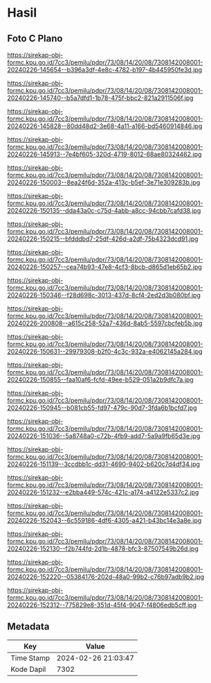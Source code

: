 # Hasil

## Foto C Plano

https://sirekap-obj-formc.kpu.go.id/7cc3/pemilu/pdpr/73/08/14/20/08/7308142008001-20240226-145654--b396a3df-4e8c-4782-b197-4b445950fe3d.jpg

https://sirekap-obj-formc.kpu.go.id/7cc3/pemilu/pdpr/73/08/14/20/08/7308142008001-20240226-145740--b5a7dfd1-1b78-475f-bbc2-821a2911506f.jpg

https://sirekap-obj-formc.kpu.go.id/7cc3/pemilu/pdpr/73/08/14/20/08/7308142008001-20240226-145828--80dd48d2-3e68-4a11-a166-bd5460914846.jpg

https://sirekap-obj-formc.kpu.go.id/7cc3/pemilu/pdpr/73/08/14/20/08/7308142008001-20240226-145913--7e4bf605-320d-4719-8012-68ae80324462.jpg

https://sirekap-obj-formc.kpu.go.id/7cc3/pemilu/pdpr/73/08/14/20/08/7308142008001-20240226-150003--8ea24f6d-352a-413c-b5ef-3e71e309283b.jpg

https://sirekap-obj-formc.kpu.go.id/7cc3/pemilu/pdpr/73/08/14/20/08/7308142008001-20240226-150135--dda43a0c-c75d-4abb-a8cc-94cbb7cafd38.jpg

https://sirekap-obj-formc.kpu.go.id/7cc3/pemilu/pdpr/73/08/14/20/08/7308142008001-20240226-150215--bfdddbd7-25df-426d-a2df-75b4323dcd91.jpg

https://sirekap-obj-formc.kpu.go.id/7cc3/pemilu/pdpr/73/08/14/20/08/7308142008001-20240226-150257--cea74b93-47e8-4cf3-8bcb-d865d1eb65b2.jpg

https://sirekap-obj-formc.kpu.go.id/7cc3/pemilu/pdpr/73/08/14/20/08/7308142008001-20240226-150346--f28d698c-3013-437d-8cf4-2ed2d3b080bf.jpg

https://sirekap-obj-formc.kpu.go.id/7cc3/pemilu/pdpr/73/08/14/20/08/7308142008001-20240226-200808--a615c258-52a7-436d-8ab5-5597cbcfeb5b.jpg

https://sirekap-obj-formc.kpu.go.id/7cc3/pemilu/pdpr/73/08/14/20/08/7308142008001-20240226-150631--29979308-b2f0-4c3c-932a-e4062145a284.jpg

https://sirekap-obj-formc.kpu.go.id/7cc3/pemilu/pdpr/73/08/14/20/08/7308142008001-20240226-150855--faa10af6-fcfd-49ee-b529-051a2b9dfc7a.jpg

https://sirekap-obj-formc.kpu.go.id/7cc3/pemilu/pdpr/73/08/14/20/08/7308142008001-20240226-150945--b081cb55-fd97-479c-90d7-3fda6b1bcfd7.jpg

https://sirekap-obj-formc.kpu.go.id/7cc3/pemilu/pdpr/73/08/14/20/08/7308142008001-20240226-151036--5a8748a0-c72b-4fb9-add7-5a9a9fb65d3e.jpg

https://sirekap-obj-formc.kpu.go.id/7cc3/pemilu/pdpr/73/08/14/20/08/7308142008001-20240226-151139--3ccdbb1c-dd31-4690-9402-b620c7d4df34.jpg

https://sirekap-obj-formc.kpu.go.id/7cc3/pemilu/pdpr/73/08/14/20/08/7308142008001-20240226-151232--e2bba449-574c-421c-a174-a4122e5337c2.jpg

https://sirekap-obj-formc.kpu.go.id/7cc3/pemilu/pdpr/73/08/14/20/08/7308142008001-20240226-152043--6c559186-4df6-4305-a421-b43bc14e3a8e.jpg

https://sirekap-obj-formc.kpu.go.id/7cc3/pemilu/pdpr/73/08/14/20/08/7308142008001-20240226-152130--f2b744fd-2d1b-4878-bfc3-87507549b26d.jpg

https://sirekap-obj-formc.kpu.go.id/7cc3/pemilu/pdpr/73/08/14/20/08/7308142008001-20240226-152220--05384176-202d-48a0-99b2-c76b97adb9b2.jpg

https://sirekap-obj-formc.kpu.go.id/7cc3/pemilu/pdpr/73/08/14/20/08/7308142008001-20240226-152312--775829e8-351d-45f4-9047-f4806edb5cff.jpg


## Metadata

| Key        | Value               |
| ---------- | ------------------- |
| Time Stamp | 2024-02-26 21:03:47 |
| Kode Dapil | 7302                |



